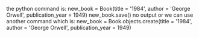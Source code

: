 the python command is:
new_book = Book(title = '1984', author = 'George Orwell', publication_year = 1949)
new_book.save()
no output
or we can use another command which is:
new_book = Book.objects.create(title = '1984', author = 'George Orwell', publication_year = 1949)

